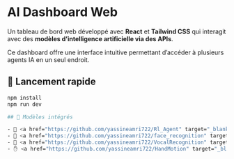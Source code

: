 # AI Dashboard Web

Un tableau de bord web développé avec **React** et **Tailwind CSS** qui interagit avec des **modèles d’intelligence artificielle via des APIs**.

Ce dashboard offre une interface intuitive permettant d’accéder à plusieurs agents IA en un seul endroit.
## 🚀 Lancement rapide

```bash
npm install
npm run dev

## 🔗 Modèles intégrés

- 🤖 <a href="https://github.com/yassineamri722/Rl_Agent" target="_blank">RL Agent</a> (Apprentissage par renforcement)
- 👤 <a href="https://github.com/yassineamri722/face_recognition" target="_blank">Face Recognition</a> (Reconnaissance faciale)
- 🎤 <a href="https://github.com/yassineamri722/VocalRecognition" target="_blank">Vocal Recognition</a> (Commande vocale)
- ✋ <a href="https://github.com/yassineamri722/HandMotion" target="_blank">Hand Motion</a> (Détection des gestes de la main)